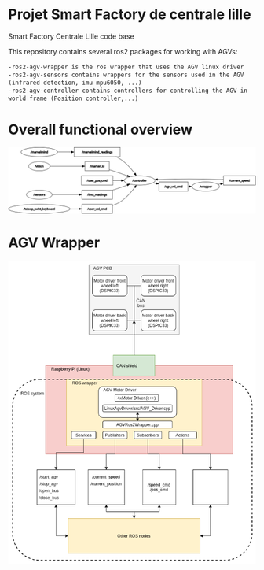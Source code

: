 # Projet Smart Factory de centrale lille



Smart Factory Centrale Lille code base

This repository contains several ros2 packages for working with AGVs:

	-ros2-agv-wrapper is the ros wrapper that uses the AGV linux driver
	-ros2-agv-sensors contains wrappers for the sensors used in the AGV (infrared detection, imu mpu6050, ...)
	-ros2-agv-controller contains controllers for controlling the AGV in world frame (Position controller,...)



# Overall functional overview
![Alt text](Documents/rosgraph.png?raw=true "ROS functional overview")


# AGV Wrapper
![Alt text](Documents/AGV.png?raw=true "AGV description")
